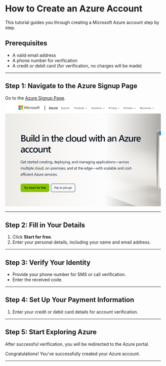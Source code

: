 # How to Create an Azure Account

This tutorial guides you through creating a Microsoft Azure account step by step.

## Prerequisites
- A valid email address
- A phone number for verification
- A credit or debit card (for verification, no charges will be made)

---

## Step 1: Navigate to the Azure Signup Page
Go to the [Azure Signup Page](https://azure.microsoft.com/en-us/free/).

![Azure Signup Page](./images/azure-signup-page.png)

---

## Step 2: Fill in Your Details
1. Click **Start for free**.
2. Enter your personal details, including your name and email address.

---

## Step 3: Verify Your Identity
- Provide your phone number for SMS or call verification.
- Enter the received code.

---

## Step 4: Set Up Your Payment Information
1. Enter your credit or debit card details for account verification.
   
---

## Step 5: Start Exploring Azure
After successful verification, you will be redirected to the Azure portal.

Congratulations! You've successfully created your Azure account.

---
